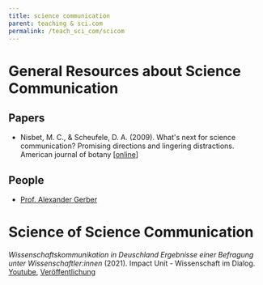 ```yaml
---
title: science communication
parent: teaching & sci.com
permalink: /teach_sci_com/scicom
---
```



# General Resources about Science Communication


## Papers

* Nisbet, M. C., & Scheufele, D. A. (2009). What's next for science communication? Promising directions and lingering distractions. American journal of botany [[online](https://doi.org/10.3732/ajb.0900041)]

## People

* [Prof. Alexander Gerber](https://www.hochschule-rhein-waal.de/de/fakultaeten/technologie-und-bionik/organisation-und-oeffnungszeiten/professorinnen/prof-alexander-0)


# Science of Science Communication

*Wissenschaftskommunikation in Deuschland Ergebnisse einer Befragung unter Wissenschaftler:innen* (2021). Impact Unit - Wissenschaft im Dialog.
[Youtube](https://youtu.be/Bu8LCVuejSE),
[Veröffentlichung](https://www.wissenschaft-im-dialog.de/fileadmin/user_upload/Projekte/Impact_Unit/Dokumente/2021_WisskommBefragung_Ergebnisbroschuere_WiD_DZHW_NaWik.pdf)
